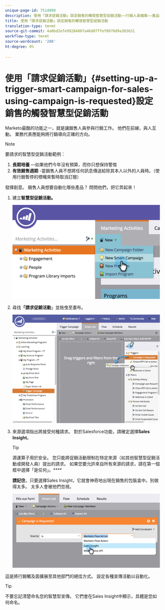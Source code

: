 ```yaml
---
unique-page-id: 7514898
description: 使用「請求促銷活動」設定銷售的觸發智慧型促銷活動——行銷人員檔案——產品檔案
title: 使用「請求促銷活動」設定銷售的觸發智慧型促銷活動
translation-type: tm+mt
source-git-commit: 4a0bd2efe99284807a46d07ffef0070d9a303631
workflow-type: tm+mt
source-wordcount: '288'
ht-degree: 0%

---
```



# 使用「請求促銷活動」{#setting-up-a-trigger-smart-campaign-for-sales-using-campaign-is-requested}設定銷售的觸發智慧型促銷活動

Marketo最酷的功能之一，就是讓銷售人員參與行銷工作。 他們在前線，與人互動。 業務代表應能夠將行銷導向正確的方向。

>[!NOTE]
>
>要請求的智慧型促銷活動範例：
>
>1. **長期培養** —如果他們今年沒有預算，而你只想保持警惕
>1. **有效銷售週期** -當銷售人員不想將任何訊息傳送給除其本人以外的人員時。（使用行銷暫停的標幟來暫時取消訂閱）

>
>
發揮創意。 銷售人員想要自動化哪些產品？ 問問他們，把它弄起來！

1. 建立&#x200B;**智慧型促銷活動。**

   ![](assets/image2015-5-20-16-3a3-3a25.png)

1. 尋找&#x200B;**「請求促銷活動**」並拖曳至畫布。

   ![](assets/campaignfilterdrag.png)

1. 來源選項指出將接受何種請求。 對於Salesforce功能，請確定選擇&#x200B;**Sales** **Insight**。

   >[!TIP]
   >
   >源運算子用於安全。 您只能將促銷活動限制在特定來源（如其他智慧型促銷活動或開發人員）提出的請求。 如果您要允許來自所有來源的請求，請在第一個框中選擇「是任何」。****
   >
   >**請記住**，只要選擇Sales Insight，它就會神奇地出現在銷售的包裝盒中。別做得太多。 太多人會被他們忽視。

   ![](assets/image2015-5-20-17-3a56-3a56.png)

這是將行銷觸及面擴展至其他部門的絕佳方式。 設定各種宣傳活動以自動化。

>[!TIP]
>
>不要忘記清楚命名您的智慧型宣傳。 它們會在Sales Insight中顯示，具體是您如何命名。
